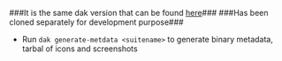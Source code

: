 ###It is the same dak version that can be found [here](https://ftp-master.debian.org/git/dak.git/)###
###Has been cloned separately for development purpose###

* Run ```dak generate-metdata <suitename>``` to generate binary metadata, tarbal of icons and screenshots